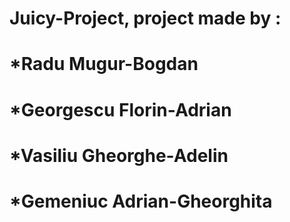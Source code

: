# Juicy-Project, project made by :
# *Radu Mugur-Bogdan
# *Georgescu Florin-Adrian
# *Vasiliu Gheorghe-Adelin
# *Gemeniuc Adrian-Gheorghita
